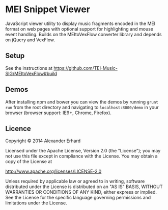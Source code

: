 # MEI Snippet Viewer

JavaScript viewer utility to display music fragments encoded in the MEI format on web pages with optional support for highlighting and mouse event handling. Builds on the MEItoVexFlow converter library and depends on jQuery 
 and VexFlow.  

## Setup

See the instructions at https://github.com/TEI-Music-SIG/MEItoVexFlow#build

## Demos

After installing npm and bower you can view the demos by running `grunt run` from the root directory and navigating to `localhost:8000/demo` in your browser (browser support: IE9+, Chrome, Firefox). 

## Licence

Copyright © 2014 Alexander Erhard

Licensed under the Apache License, Version 2.0 (the "License"); you
may not use this file except in compliance with the License.  You may
obtain a copy of the License at

   http://www.apache.org/licenses/LICENSE-2.0

Unless required by applicable law or agreed to in writing, software
distributed under the License is distributed on an "AS IS" BASIS,
WITHOUT WARRANTIES OR CONDITIONS OF ANY KIND, either express or
implied.  See the License for the specific language governing
permissions and limitations under the License.
